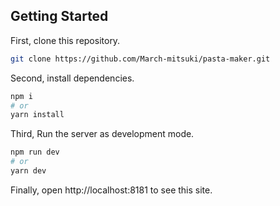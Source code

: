 ## Getting Started

First, clone this repository.

```bash
git clone https://github.com/March-mitsuki/pasta-maker.git
```

Second, install dependencies.

```bash
npm i
# or
yarn install
```

Third, Run the server as development mode.

```bash
npm run dev
# or
yarn dev
```

Finally, open http://localhost:8181 to see this site.
